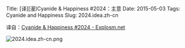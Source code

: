 Title: [译][漫]Cyanide & Happiness #2024：主意
Date: 2015-05-03
Tags: Cyanide and Happiness
Slug: 2024.idea.zh-cn

译自：[Cyanide & Happiness #2024 - Explosm.net](http://explosm.net/comics/2024/)


![2024.idea.zh-cn.png](/static/images/comics/2024.idea.zh-cn.png)